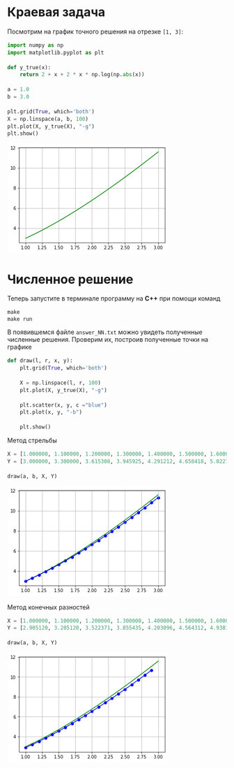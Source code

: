 # Краевая задача

Посмотрим на график точного решения на отрезке `[1, 3]`:


```python
import numpy as np
import matplotlib.pyplot as plt

def y_true(x):
    return 2 + x + 2 * x * np.log(np.abs(x))

a = 1.0
b = 3.0

plt.grid(True, which='both')
X = np.linspace(a, b, 100)
plt.plot(X, y_true(X), "-g")
plt.show()
```


    
![png](img/output_1_0.png)
    


# Численное решение

Теперь запустите в терминале программу на **С++** при помощи команд
```
make
make run
```
В появившемся файле `answer_NN.txt` можно увидеть полученные численные решения. Проверим их, построив полученные точки на графике


```python
def draw(l, r, x, y):
    plt.grid(True, which='both')

    X = np.linspace(l, r, 100)
    plt.plot(X, y_true(X), "-g")

    plt.scatter(x, y, c ="blue")
    plt.plot(x, y, "-b")
    
    plt.show()
```

Метод стрельбы


```python
X = [1.000000, 1.100000, 1.200000, 1.300000, 1.400000, 1.500000, 1.600000, 1.700000, 1.800000, 1.900000, 2.000000, 2.100000, 2.200000, 2.300000, 2.400000, 2.500000, 2.600000, 2.700000, 2.800000, 2.900000, 3.000000]
Y = [3.000000, 3.300000, 3.615308, 3.945925, 4.291212, 4.650418, 5.022795, 5.407643, 5.804312, 6.212204, 6.630776, 7.059527, 7.497999, 7.945772, 8.402458, 8.867698, 9.341163, 9.822545, 10.311559, 10.807938, 11.311435]

draw(a, b, X, Y)
```


    
![png](img/output_5_0.png)
    


Метод конечных разностей


```python
X = [1.000000, 1.100000, 1.200000, 1.300000, 1.400000, 1.500000, 1.600000, 1.700000, 1.800000, 1.900000, 2.000000, 2.100000, 2.200000, 2.300000, 2.400000, 2.500000, 2.600000, 2.700000, 2.800000, 2.900000]
Y = [2.905120, 3.205120, 3.522371, 3.855435, 4.203096, 4.564312, 4.938179, 5.323905, 5.720794, 6.128226, 6.545644, 6.972551, 7.408494, 7.853063, 8.305882, 8.766608, 9.234924, 9.710538, 10.193181, 10.682601]

draw(a, b, X, Y)
```


    
![png](img/output_7_0.png)
    

